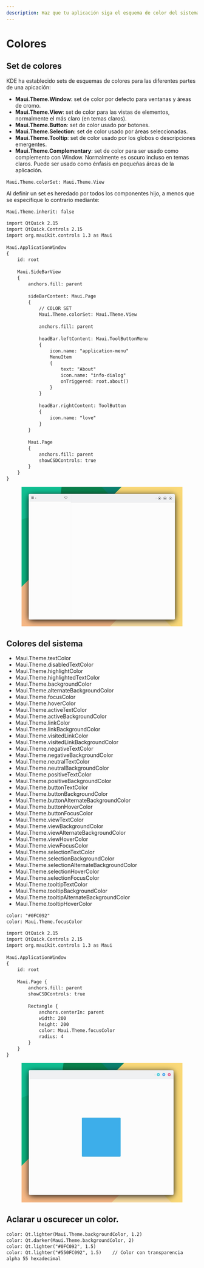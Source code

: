 ```yaml
---
description: Haz que tu aplicación siga el esquema de color del sistema.
---
```


# Colores

## Set de colores

KDE ha establecido sets de esquemas de colores para las diferentes partes de una apicación:&#x20;

* **Maui.Theme.Window**: set de color por defecto para ventanas y áreas de cromo.
* **Maui.Theme.View**: set de color para las vistas de elementos, normalmente el más claro (en temas claros).
* **Maui.Theme.Button**: set de color usado por botones.
* **Maui.Theme.Selection**: set de color usado por áreas seleccionadas.
* **Maui.Theme.Tooltip**: set de color usado por los globos o descripciones emergentes.
* **Maui.Theme.Complementary**: set de color para ser usado como complemento con Window. Normalmente es oscuro incluso en temas claros. Puede ser usado como énfasis en pequeñas áreas de la aplicación.

```
Maui.Theme.colorSet: Maui.Theme.View
```

Al definir un set es heredado por todos los componentes hijo, a menos que se especifique lo contrario mediante:

```
Maui.Theme.inherit: false
```

```
import QtQuick 2.15
import QtQuick.Controls 2.15
import org.mauikit.controls 1.3 as Maui

Maui.ApplicationWindow
{
    id: root

    Maui.SideBarView
    {
        anchors.fill: parent

        sideBarContent: Maui.Page
        {
            // COLOR SET
            Maui.Theme.colorSet: Maui.Theme.View

            anchors.fill: parent

            headBar.leftContent: Maui.ToolButtonMenu
            {
                icon.name: "application-menu"
                MenuItem
                {
                    text: "About"
                    icon.name: "info-dialog"
                    onTriggered: root.about()
                }
            }

            headBar.rightContent: ToolButton
            {
                icon.name: "love"
            }
        }

        Maui.Page
        {
            anchors.fill: parent
            showCSDControls: true
        }
    }
}

```

<figure><img src="../../.gitbook/assets/Util-Colores.jpg" alt=""><figcaption></figcaption></figure>

## Colores del sistema

* Maui.Theme.textColor
* Maui.Theme.disabledTextColor
* Maui.Theme.highlightColor
* Maui.Theme.highlightedTextColor
* Maui.Theme.backgroundColor
* Maui.Theme.alternateBackgroundColor
* Maui.Theme.focusColor
* Maui.Theme.hoverColor
* Maui.Theme.activeTextColor
* Maui.Theme.activeBackgroundColor
* Maui.Theme.linkColor
* Maui.Theme.linkBackgroundColor
* Maui.Theme.visitedLinkColor
* Maui.Theme.visitedLinkBackgroundColor
* Maui.Theme.negativeTextColor
* Maui.Theme.negativeBackgroundColor
* Maui.Theme.neutralTextColor
* Maui.Theme.neutralBackgroundColor
* Maui.Theme.positiveTextColor
* Maui.Theme.positiveBackgroundColor
* Maui.Theme.buttonTextColor
* Maui.Theme.buttonBackgroundColor
* Maui.Theme.buttonAlternateBackgroundColor
* Maui.Theme.buttonHoverColor
* Maui.Theme.buttonFocusColor
* Maui.Theme.viewTextColor
* Maui.Theme.viewBackgroundColor
* Maui.Theme.viewAlternateBackgroundColor
* Maui.Theme.viewHoverColor
* Maui.Theme.viewFocusColor
* Maui.Theme.selectionTextColor
* Maui.Theme.selectionBackgroundColor
* Maui.Theme.selectionAlternateBackgroundColor
* Maui.Theme.selectionHoverColor
* Maui.Theme.selectionFocusColor
* Maui.Theme.tooltipTextColor
* Maui.Theme.tooltipBackgroundColor
* Maui.Theme.tooltipAlternateBackgroundColor
* Maui.Theme.tooltipHoverColor

```
color: "#0FC092"
color: Maui.Theme.focusColor
```

```
import QtQuick 2.15
import QtQuick.Controls 2.15
import org.mauikit.controls 1.3 as Maui

Maui.ApplicationWindow
{
    id: root

    Maui.Page {
        anchors.fill: parent
        showCSDControls: true

        Rectangle {
            anchors.centerIn: parent
            width: 200
            height: 200
            color: Maui.Theme.focusColor
            radius: 4
        }
    }
}
```

<figure><img src="../../.gitbook/assets/Util-Colores-2.jpg" alt=""><figcaption></figcaption></figure>

## Aclarar u oscurecer un color.

```
color: Qt.lighter(Maui.Theme.backgroundColor, 1.2)
color: Qt.darker(Maui.Theme.backgroundColor, 2)
color: Qt.lighter("#0FC092", 1.5)
color: Qt.lighter("#550FC092", 1.5)    // Color con transparencia alpha 55 hexadecimal
```
